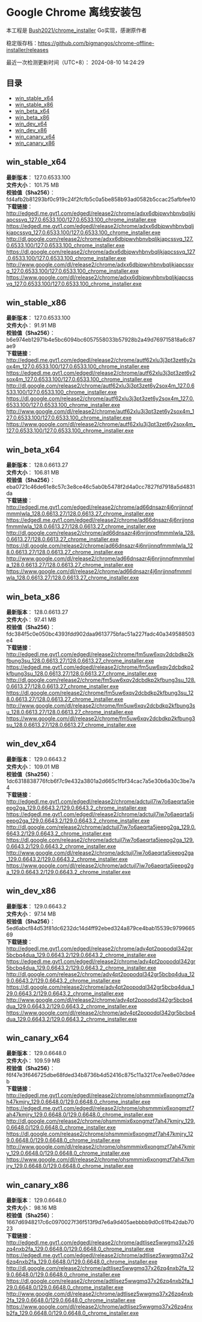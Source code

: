# Google Chrome 离线安装包
本工程是 [Bush2021/chrome_installer](https://github.com/Bush2021/chrome_installer) Go实现，感谢原作者

稳定版存档：<https://github.com/bigmangos/chrome-offline-installer/releases>

最近一次检测更新时间（UTC+8）：
2024-08-10 14:24:29

## 目录
* [win_stable_x64](https://github.com/bigmangos/chrome-offline-installer?tab=readme-ov-file#win_stable_x64)
* [win_stable_x86](https://github.com/bigmangos/chrome-offline-installer?tab=readme-ov-file#win_stable_x86)
* [win_beta_x64](https://github.com/bigmangos/chrome-offline-installer?tab=readme-ov-file#win_beta_x64)
* [win_beta_x86](https://github.com/bigmangos/chrome-offline-installer?tab=readme-ov-file#win_beta_x86)
* [win_dev_x64](https://github.com/bigmangos/chrome-offline-installer?tab=readme-ov-file#win_dev_x64)
* [win_dev_x86](https://github.com/bigmangos/chrome-offline-installer?tab=readme-ov-file#win_dev_x86)
* [win_canary_x64](https://github.com/bigmangos/chrome-offline-installer?tab=readme-ov-file#win_canary_x64)
* [win_canary_x86](https://github.com/bigmangos/chrome-offline-installer?tab=readme-ov-file#win_canary_x86)

## win_stable_x64
**最新版本**： 127.0.6533.100  
**文件大小**： 101.75 MB  
**校验值（Sha256）**： fd4afb2b81293bf0c919c24f2fcfb5c0a5be858b93ad0582b5ccac25afbfee10  
**下载链接**：
http://edgedl.me.gvt1.com/edgedl/release2/chrome/adxx6dbjpwvhbnvbqljkjapcssvq_127.0.6533.100/127.0.6533.100_chrome_installer.exe
https://edgedl.me.gvt1.com/edgedl/release2/chrome/adxx6dbjpwvhbnvbqljkjapcssvq_127.0.6533.100/127.0.6533.100_chrome_installer.exe
http://dl.google.com/release2/chrome/adxx6dbjpwvhbnvbqljkjapcssvq_127.0.6533.100/127.0.6533.100_chrome_installer.exe
https://dl.google.com/release2/chrome/adxx6dbjpwvhbnvbqljkjapcssvq_127.0.6533.100/127.0.6533.100_chrome_installer.exe
http://www.google.com/dl/release2/chrome/adxx6dbjpwvhbnvbqljkjapcssvq_127.0.6533.100/127.0.6533.100_chrome_installer.exe
https://www.google.com/dl/release2/chrome/adxx6dbjpwvhbnvbqljkjapcssvq_127.0.6533.100/127.0.6533.100_chrome_installer.exe
## win_stable_x86
**最新版本**： 127.0.6533.100  
**文件大小**： 91.91 MB  
**校验值（Sha256）**： b6e974eb12971b4e5bc6094bc6057558033b57928b2a49d769715818a6c87ae9  
**下载链接**：
http://edgedl.me.gvt1.com/edgedl/release2/chrome/autf62xlu3j3pt3zet6y2sox4m_127.0.6533.100/127.0.6533.100_chrome_installer.exe
https://edgedl.me.gvt1.com/edgedl/release2/chrome/autf62xlu3j3pt3zet6y2sox4m_127.0.6533.100/127.0.6533.100_chrome_installer.exe
http://dl.google.com/release2/chrome/autf62xlu3j3pt3zet6y2sox4m_127.0.6533.100/127.0.6533.100_chrome_installer.exe
https://dl.google.com/release2/chrome/autf62xlu3j3pt3zet6y2sox4m_127.0.6533.100/127.0.6533.100_chrome_installer.exe
http://www.google.com/dl/release2/chrome/autf62xlu3j3pt3zet6y2sox4m_127.0.6533.100/127.0.6533.100_chrome_installer.exe
https://www.google.com/dl/release2/chrome/autf62xlu3j3pt3zet6y2sox4m_127.0.6533.100/127.0.6533.100_chrome_installer.exe
## win_beta_x64
**最新版本**： 128.0.6613.27  
**文件大小**： 106.81 MB  
**校验值（Sha256）**： eba0721c46de61e8c57c3e8ce46c5ab0b5478f2d4a0cc7827fd7918a5d4831da  
**下载链接**：
http://edgedl.me.gvt1.com/edgedl/release2/chrome/ad66dnsazr4j6nrjjnnqfmmmlwla_128.0.6613.27/128.0.6613.27_chrome_installer.exe
https://edgedl.me.gvt1.com/edgedl/release2/chrome/ad66dnsazr4j6nrjjnnqfmmmlwla_128.0.6613.27/128.0.6613.27_chrome_installer.exe
http://dl.google.com/release2/chrome/ad66dnsazr4j6nrjjnnqfmmmlwla_128.0.6613.27/128.0.6613.27_chrome_installer.exe
https://dl.google.com/release2/chrome/ad66dnsazr4j6nrjjnnqfmmmlwla_128.0.6613.27/128.0.6613.27_chrome_installer.exe
http://www.google.com/dl/release2/chrome/ad66dnsazr4j6nrjjnnqfmmmlwla_128.0.6613.27/128.0.6613.27_chrome_installer.exe
https://www.google.com/dl/release2/chrome/ad66dnsazr4j6nrjjnnqfmmmlwla_128.0.6613.27/128.0.6613.27_chrome_installer.exe
## win_beta_x86
**最新版本**： 128.0.6613.27  
**文件大小**： 97.41 MB  
**校验值（Sha256）**： fdc384f5c0e050bc4393fdd902daa9613775bfac51a227fadc40a349588503e4  
**下载链接**：
http://edgedl.me.gvt1.com/edgedl/release2/chrome/fm5uw6xqv2dcbdkp2kfbung3su_128.0.6613.27/128.0.6613.27_chrome_installer.exe
https://edgedl.me.gvt1.com/edgedl/release2/chrome/fm5uw6xqv2dcbdkp2kfbung3su_128.0.6613.27/128.0.6613.27_chrome_installer.exe
http://dl.google.com/release2/chrome/fm5uw6xqv2dcbdkp2kfbung3su_128.0.6613.27/128.0.6613.27_chrome_installer.exe
https://dl.google.com/release2/chrome/fm5uw6xqv2dcbdkp2kfbung3su_128.0.6613.27/128.0.6613.27_chrome_installer.exe
http://www.google.com/dl/release2/chrome/fm5uw6xqv2dcbdkp2kfbung3su_128.0.6613.27/128.0.6613.27_chrome_installer.exe
https://www.google.com/dl/release2/chrome/fm5uw6xqv2dcbdkp2kfbung3su_128.0.6613.27/128.0.6613.27_chrome_installer.exe
## win_dev_x64
**最新版本**： 129.0.6643.2  
**文件大小**： 109.01 MB  
**校验值（Sha256）**： 1dc6318838776fcb6f7c9e432a3801a2d665c1fbf34cac7a5e30b6a30c3be7a4  
**下载链接**：
http://edgedl.me.gvt1.com/edgedl/release2/chrome/adctujl7iw7o6aeqrta5jeepg2ga_129.0.6643.2/129.0.6643.2_chrome_installer.exe
https://edgedl.me.gvt1.com/edgedl/release2/chrome/adctujl7iw7o6aeqrta5jeepg2ga_129.0.6643.2/129.0.6643.2_chrome_installer.exe
http://dl.google.com/release2/chrome/adctujl7iw7o6aeqrta5jeepg2ga_129.0.6643.2/129.0.6643.2_chrome_installer.exe
https://dl.google.com/release2/chrome/adctujl7iw7o6aeqrta5jeepg2ga_129.0.6643.2/129.0.6643.2_chrome_installer.exe
http://www.google.com/dl/release2/chrome/adctujl7iw7o6aeqrta5jeepg2ga_129.0.6643.2/129.0.6643.2_chrome_installer.exe
https://www.google.com/dl/release2/chrome/adctujl7iw7o6aeqrta5jeepg2ga_129.0.6643.2/129.0.6643.2_chrome_installer.exe
## win_dev_x86
**最新版本**： 129.0.6643.2  
**文件大小**： 97.14 MB  
**校验值（Sha256）**： 5ed6abcf84d53f81dc6232dc14d4ff92ebed324a879ce4bab15539c979966569  
**下载链接**：
http://edgedl.me.gvt1.com/edgedl/release2/chrome/adv4pt2popodql342gr5bcbq4dua_129.0.6643.2/129.0.6643.2_chrome_installer.exe
https://edgedl.me.gvt1.com/edgedl/release2/chrome/adv4pt2popodql342gr5bcbq4dua_129.0.6643.2/129.0.6643.2_chrome_installer.exe
http://dl.google.com/release2/chrome/adv4pt2popodql342gr5bcbq4dua_129.0.6643.2/129.0.6643.2_chrome_installer.exe
https://dl.google.com/release2/chrome/adv4pt2popodql342gr5bcbq4dua_129.0.6643.2/129.0.6643.2_chrome_installer.exe
http://www.google.com/dl/release2/chrome/adv4pt2popodql342gr5bcbq4dua_129.0.6643.2/129.0.6643.2_chrome_installer.exe
https://www.google.com/dl/release2/chrome/adv4pt2popodql342gr5bcbq4dua_129.0.6643.2/129.0.6643.2_chrome_installer.exe
## win_canary_x64
**最新版本**： 129.0.6648.0  
**文件大小**： 109.59 MB  
**校验值（Sha256）**： f6f47e3f646725dbe68fded34b8736b4d52416c875c11a3217ce7ee8e07ddeeb  
**下载链接**：
http://edgedl.me.gvt1.com/edgedl/release2/chrome/ohsmmmix6xongmzf7ah47kmjry_129.0.6648.0/129.0.6648.0_chrome_installer.exe
https://edgedl.me.gvt1.com/edgedl/release2/chrome/ohsmmmix6xongmzf7ah47kmjry_129.0.6648.0/129.0.6648.0_chrome_installer.exe
http://dl.google.com/release2/chrome/ohsmmmix6xongmzf7ah47kmjry_129.0.6648.0/129.0.6648.0_chrome_installer.exe
https://dl.google.com/release2/chrome/ohsmmmix6xongmzf7ah47kmjry_129.0.6648.0/129.0.6648.0_chrome_installer.exe
http://www.google.com/dl/release2/chrome/ohsmmmix6xongmzf7ah47kmjry_129.0.6648.0/129.0.6648.0_chrome_installer.exe
https://www.google.com/dl/release2/chrome/ohsmmmix6xongmzf7ah47kmjry_129.0.6648.0/129.0.6648.0_chrome_installer.exe
## win_canary_x86
**最新版本**： 129.0.6648.0  
**文件大小**： 98.16 MB  
**校验值（Sha256）**： 1667d6948217c6c0970027f36f513f9d7e6a9d405aebbbb9d0c61fb42dab7023  
**下载链接**：
http://edgedl.me.gvt1.com/edgedl/release2/chrome/adtlisez5wwgmq37x26zq4nxb2fa_129.0.6648.0/129.0.6648.0_chrome_installer.exe
https://edgedl.me.gvt1.com/edgedl/release2/chrome/adtlisez5wwgmq37x26zq4nxb2fa_129.0.6648.0/129.0.6648.0_chrome_installer.exe
http://dl.google.com/release2/chrome/adtlisez5wwgmq37x26zq4nxb2fa_129.0.6648.0/129.0.6648.0_chrome_installer.exe
https://dl.google.com/release2/chrome/adtlisez5wwgmq37x26zq4nxb2fa_129.0.6648.0/129.0.6648.0_chrome_installer.exe
http://www.google.com/dl/release2/chrome/adtlisez5wwgmq37x26zq4nxb2fa_129.0.6648.0/129.0.6648.0_chrome_installer.exe
https://www.google.com/dl/release2/chrome/adtlisez5wwgmq37x26zq4nxb2fa_129.0.6648.0/129.0.6648.0_chrome_installer.exe
